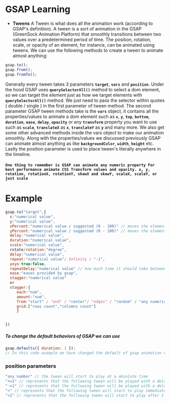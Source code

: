# GSAP Learning

- **Tweens**
  A Tween is what does all the animation work (according to GSAP's definition).
  A tween is a sort of animation in the GSAP (GreenSock Animation Platform) that smoothly transitions between two values over a predetermined period of time. The position, rotation, scale, or opacity of an element, for instance, can be animated using tweens.
  We can use the following methods to create a tween to animate almost anything:

```javascript
gsap.to();
gsap.from();
gsap.fromTo();
```

Generally every tween takes 3 parameters **`target`**, **`vars`** and **`position`**. Under the hood GSAP uses **`querySelectorAll()`** method to select a dom element, so we can target the element just as how we target elements with **`querySelectorAll()`** method. We just need to pass the selector within quotes ( double / single ) in the first parameter of tween method. The second parameter GSAP tween methods take is the **`vars`** object, it contains all the properties/values to animate a dom element such as **`x`**, **`y`**, **`top`**, **`bottom`**, **`duration`**, **`ease`**, **`delay`**, **`opacity`** or any **`transform`** property you want to use such as **`scale`**, **`translateX`** as **`x`**, **`translateY`** as **`y`** and many more. We also get some other advanced methods inside the vars object to make our animation smoothly. Along with the properties/values we discussed previously GSAP can animate almost anything as like **`backgroundColor`**, **`width`**, **`height`** etc. Lastly the position parameter is used to place tween's literally anywhere in the timeline.

#### `One thing to remember is GSAP can animate any numeric property For best performance animate CSS Transform values and opacity. x, y, rotation, rotationX, rotationY, skewX and skewY, scaleX, scaleY, or just scale`

# Example

```javascript
gsap.to("target",{
  x:"numerical value",
  y:"numerical value",
  xPercent:"numerical value / suggested (0 - 100)" // moves the element according to its width
  yPercent:"numerical value / suggested (0 - 100)" // moves the element according to its height
  delay:"numerical value",
  duration:"numerical value",
  scale:"numerical value",
  rotate/rotation:"degree",
  delay:"numerical value",
  repeat:"numerical value"/ Infinity / "-1",
  yoyo:true/false,
  repeatDelay:"numerical value" // how much time it should take between repeat
  ease:"eases provided by gsap",
  stagger:"numerical value" 
  or 
  stagger:{
     each:"num",
     amount:"num",
     from:"start" / "end" / "center"/ "edges" / "random" / "any numerical value",
     grid:["rows count","columns count"]
     }


})

```

##### To change the default behaviors of GSAP we can use

```javascript
gsap.defaults({ duration: 1 });
// In this code example we have changed the default of gsap animation which is 0.5s/500ms by default
```
### position parameters 

```javascript
"any number" // the tween will start to play at a absolute time
"+=1" // represents that the following tween will be played with a delay of 1 second after the previous tween has been played, no matter how long the previous tween takes
"-=1" // represents that the following tween will be played with a delay of -1 second after the previous tween has been played, no matter how long the previous tween takes
"<" // represents that the following tween will start to play immediately when the previous tween starts playing. it means that the following tween's previous tween and the following tween will start to play at the same time
"<1" // represents that the following tween will start to play after 1 second immediately when the previous tween starts`
```